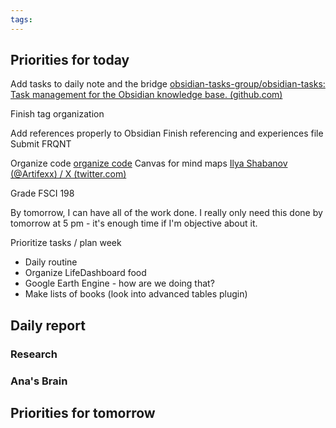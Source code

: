 ```yaml
---
tags:
---
```

## Priorities for today

Add tasks to daily note and the bridge [obsidian-tasks-group/obsidian-tasks: Task management for the Obsidian knowledge base. (github.com)](https://github.com/obsidian-tasks-group/obsidian-tasks)

Finish tag organization

Add references properly to Obsidian
Finish referencing and experiences file
Submit FRQNT

Organize code
[organize code](https://twitter.com/Artifexx/status/1698280586236895346)
Canvas for mind maps
[Ilya Shabanov (@Artifexx) / X (twitter.com)](https://twitter.com/Artifexx/status/1650777930107166720/photo/1)

Grade FSCI 198

By tomorrow, I can have all of the work done. I really only need this done by tomorrow at 5 pm - it's enough time if I'm objective about it.


Prioritize tasks / plan week
- Daily routine
- Organize LifeDashboard food
- Google Earth Engine - how are we doing that?
- Make lists of books (look into advanced tables plugin)


## Daily report
### Research

### Ana's Brain


## Priorities for tomorrow